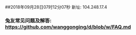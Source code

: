 ##2018年09月28日07时12分07秒 新址: 104.248.17.4
### 兔友常见问题及解答: https://github.com/wanggonging/d/blob/w/FAQ.md
